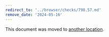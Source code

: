 ```yaml
---
redirect_to: '../browser/checks/798.57.md'
remove_date: '2024-05-16'
---
```


This document was moved to [another location](../browser/checks/798.57.md).

<!-- This redirect file can be deleted after 2024-05-16. -->
<!-- Redirects that point to other docs in the same project expire in three months. -->
<!-- Redirects that point to docs in a different project or site (for example, link is not relative and starts with `https:`) expire in one year. -->
<!-- Before deletion, see: https://docs.gitlab.com/ee/development/documentation/redirects.html -->
